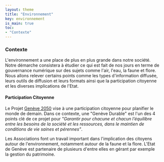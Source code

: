 ```yaml
---
layout: theme
title: "Environnement"
key: environnement
is_main: true
toc:
- "Contexte"
---
```


### Contexte

L'environnement a une place de plus en plus grande dans notre société.
Notre démarche consistera à étudier ce qui est fait de nos jours en terme de gouvernance numérique sur des sujets comme l'air, l'eau, la faune et flore.
Nous allons relever certains points comme les types d'information diffusée, leurs outils de diffusion et leurs formats ainsi que la participation citoyenne et les diverses implications de l'Etat.

#### Participation Citoyenne
Le Projet [Genève 2050](https://www.ge.ch/document/geneve-2050-flyer-informatif-printemps-2019/telecharger) vise à une participation citoyenne pour planifier le monde de demain. Dans ce contexte, une "Genève Durable" est l'un des 4 points clé de ce projet pour _"Garantir pour chacune et chacun l’équilibre entre les besoins de la société et les ressources, dans le maintien de conditions de vie saines et pérennes"_.

Les Associations font un travail important dans l'implication des citoyens autour de l'environnement, notamment autour de la faune et la flore. L'Etat de Genève est partenaire de plusieurs d'entre elles en gérant par exemple la gestion du patrimoine.